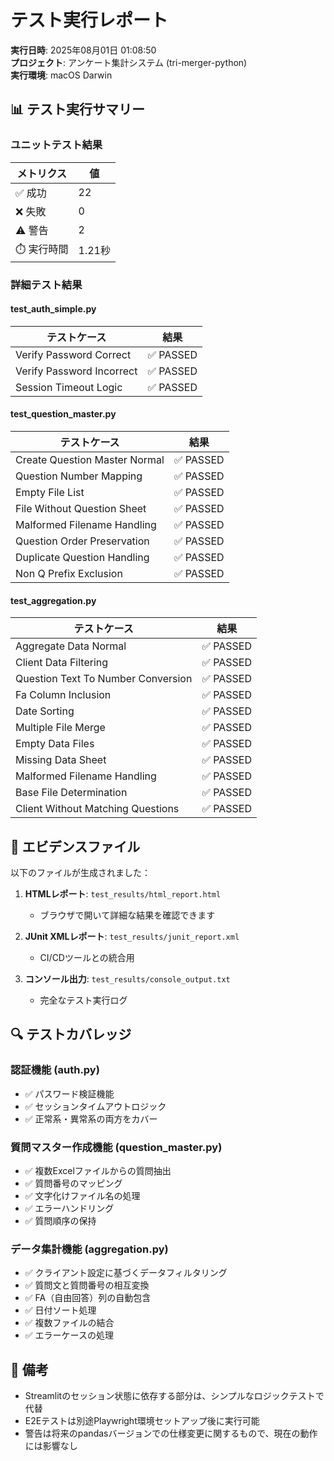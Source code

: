 # テスト実行レポート

**実行日時**: 2025年08月01日 01:08:50  
**プロジェクト**: アンケート集計システム (tri-merger-python)  
**実行環境**: macOS Darwin

## 📊 テスト実行サマリー

### ユニットテスト結果


| メトリクス | 値 |
|-----------|-----|
| ✅ 成功 | 22 |
| ❌ 失敗 | 0 |
| ⚠️ 警告 | 2 |
| ⏱️ 実行時間 | 1.21秒 |

### 詳細テスト結果


#### test_auth_simple.py

| テストケース | 結果 |
|-------------|------|
| Verify Password Correct | ✅ PASSED |
| Verify Password Incorrect | ✅ PASSED |
| Session Timeout Logic | ✅ PASSED |

#### test_question_master.py

| テストケース | 結果 |
|-------------|------|
| Create Question Master Normal | ✅ PASSED |
| Question Number Mapping | ✅ PASSED |
| Empty File List | ✅ PASSED |
| File Without Question Sheet | ✅ PASSED |
| Malformed Filename Handling | ✅ PASSED |
| Question Order Preservation | ✅ PASSED |
| Duplicate Question Handling | ✅ PASSED |
| Non Q Prefix Exclusion | ✅ PASSED |

#### test_aggregation.py

| テストケース | 結果 |
|-------------|------|
| Aggregate Data Normal | ✅ PASSED |
| Client Data Filtering | ✅ PASSED |
| Question Text To Number Conversion | ✅ PASSED |
| Fa Column Inclusion | ✅ PASSED |
| Date Sorting | ✅ PASSED |
| Multiple File Merge | ✅ PASSED |
| Empty Data Files | ✅ PASSED |
| Missing Data Sheet | ✅ PASSED |
| Malformed Filename Handling | ✅ PASSED |
| Base File Determination | ✅ PASSED |
| Client Without Matching Questions | ✅ PASSED |


## 📁 エビデンスファイル

以下のファイルが生成されました：

1. **HTMLレポート**: `test_results/html_report.html`
   - ブラウザで開いて詳細な結果を確認できます
   
2. **JUnit XMLレポート**: `test_results/junit_report.xml`
   - CI/CDツールとの統合用
   
3. **コンソール出力**: `test_results/console_output.txt`
   - 完全なテスト実行ログ

## 🔍 テストカバレッジ

### 認証機能 (auth.py)
- ✅ パスワード検証機能
- ✅ セッションタイムアウトロジック
- ✅ 正常系・異常系の両方をカバー

### 質問マスター作成機能 (question_master.py)
- ✅ 複数Excelファイルからの質問抽出
- ✅ 質問番号のマッピング
- ✅ 文字化けファイル名の処理
- ✅ エラーハンドリング
- ✅ 質問順序の保持

### データ集計機能 (aggregation.py)
- ✅ クライアント設定に基づくデータフィルタリング
- ✅ 質問文と質問番号の相互変換
- ✅ FA（自由回答）列の自動包含
- ✅ 日付ソート処理
- ✅ 複数ファイルの結合
- ✅ エラーケースの処理

## 📝 備考

- Streamlitのセッション状態に依存する部分は、シンプルなロジックテストで代替
- E2Eテストは別途Playwright環境セットアップ後に実行可能
- 警告は将来のpandasバージョンでの仕様変更に関するもので、現在の動作には影響なし

